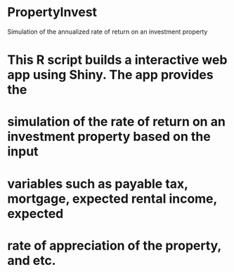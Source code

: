 # PropertyInvest
Simulation of the annualized rate of return on an investment property


# This R script builds a interactive web app using Shiny. The app provides the 
# simulation of the rate of return on an investment property based on the input
# variables such as payable tax, mortgage, expected rental income, expected
# rate of appreciation of the property, and etc. 

